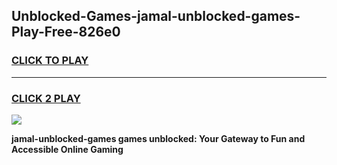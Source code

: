 
## Unblocked-Games-jamal-unblocked-games-Play-Free-826e0
<h3>
<a href="https://premium76.site?title=jamal-unblocked-games&ref=17A">CLICK TO PLAY</a></h3>
<hr>

<h3>
<a href="https://premium76.site?title=jamal-unblocked-games&ref=17A">CLICK 2 PLAY</a>
  
</h3>

<a href="https://premium76.site?title=jamal-unblocked-games&ref=17A"><img src="https://clearcache.store/games.png"></a>


**jamal-unblocked-games games unblocked: Your Gateway to Fun and Accessible Online Gaming**
